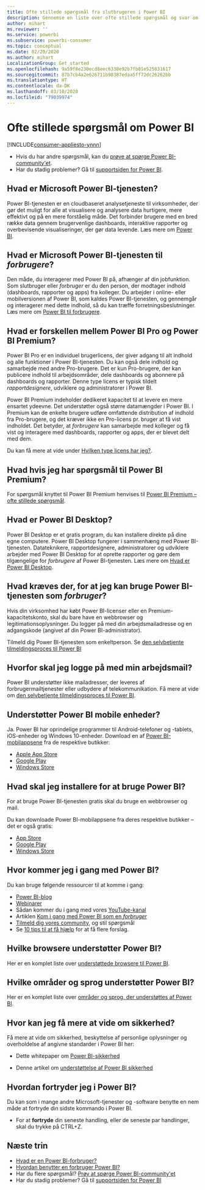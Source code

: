 ```yaml
---
title: Ofte stillede spørgsmål fra slutbrugeren i Power BI
description: Gennemse en liste over ofte stillede spørgsmål og svar om Power BI-tjenesten og Power BI-mobilappene.
author: mihart
ms.reviewer: ''
ms.service: powerbi
ms.subservice: powerbi-consumer
ms.topic: conceptual
ms.date: 02/20/2020
ms.author: mihart
LocalizationGroup: Get started
ms.openlocfilehash: 9a59f8e230ecd8eec6338e92b7fb01e525831617
ms.sourcegitcommit: 87b7cb4a2e626711b98387edaa5ff72dc26262bb
ms.translationtype: HT
ms.contentlocale: da-DK
ms.lasthandoff: 03/10/2020
ms.locfileid: "79039974"
---
```

# <a name="frequently-asked-questions-about-power-bi"></a>Ofte stillede spørgsmål om Power BI

[!INCLUDE[consumer-appliesto-ynnn](../includes/consumer-appliesto-ynnn.md)]

* Hvis du har andre spørgsmål, kan du [prøve at spørge Power BI-community'et](https://community.powerbi.com/).
* Har du stadig problemer? Gå til [supportsiden for Power BI](https://powerbi.microsoft.com/support/).

## <a name="what-is-the-microsoft-power-bi-service"></a>Hvad er Microsoft Power BI-tjenesten?

Power BI-tjenesten er en cloudbaseret analysetjeneste til virksomheder, der gør det muligt for alle at visualisere og analysere data hurtigere, mere effektivt og på en mere forståelig måde. Det forbinder brugere med en bred række data gennem brugervenlige dashboards, interaktive rapporter og overbevisende visualiseringer, der gør data levende. Læs mere om [Power BI](../fundamentals/power-bi-overview.md).

## <a name="what-is-the-microsoft-power-bi-service-for-consumers"></a>Hvad er Microsoft Power BI-tjenesten til *forbrugere*?

Den måde, du interagerer med Power BI på, afhænger af din jobfunktion. Som slutbruger eller *forbruger* er du den person, der modtager indhold (dashboards, rapporter og apps) fra kolleger. Du arbejder i online- eller mobilversionen af Power BI, som kaldes Power BI-tjenesten, og gennemgår og interagerer med dette indhold, så du kan træffe forretningsbeslutninger.  Læs mere om [Power BI til forbrugere](index.yml).


## <a name="whats-the-difference-between-power-bi-pro-and-power-bi-premium"></a>Hvad er forskellen mellem Power BI Pro og Power BI Premium?

Power BI Pro er en individuel brugerlicens, der giver adgang til alt indhold og alle funktioner i Power BI-tjenesten. Du kan også dele indhold og samarbejde med andre Pro-brugere. Det er kun Pro-brugere, der kan publicere indhold til arbejdsområder, dele dashboards og abonnere på dashboards og rapporter. Denne type licens er typisk tildelt *rapportdesignere*, udviklere og administratorer i Power BI. 

Power BI Premium indeholder dedikeret kapacitet til at levere en mere ensartet ydeevne. Det understøtter også større datamængder i Power BI. I Premium kan de enkelte brugere udføre omfattende distribution af indhold fra Pro-brugere, og det kræver ikke en Pro-licens pr. bruger at få vist indholdet. Det betyder, at *forbrugere* kan samarbejde med kolleger og få vist og interagere med dashboards, rapporter og apps, der er blevet delt med dem. 

Du kan få mere at vide under [Hvilken type licens har jeg?](end-user-license.md).

## <a name="what-if-i-have-questions-about-power-bi-premium"></a>Hvad hvis jeg har spørgsmål til Power BI Premium?

For spørgsmål knyttet til Power BI Premium henvises til [Power BI Premium – ofte stillede spørgsmål](../service-premium-faq.md).

## <a name="what-is-power-bi-desktop"></a>Hvad er Power BI Desktop?

Power BI Desktop er et gratis program, du kan installere direkte på dine egne computere. Power BI Desktop fungerer i sammenhæng med Power BI-tjenesten.  Datateknikere, rapportdesignere, administratorer og udviklere arbejder med Power BI Desktop for at oprette rapporter og gøre dem tilgængelige for *forbrugere* af Power BI-tjenesten. Læs mere om [Hvad er Power BI Desktop](../desktop-what-is-desktop.md).

## <a name="what-do-i-need-to-use-the-power-bi-service-as-a-consumer"></a>Hvad kræves der, for at jeg kan bruge Power BI-tjenesten som *forbruger*?

Hvis din virksomhed har købt Power BI-licenser eller en Premium-kapacitetskonto, skal du bare have en webbrowser og legitimationsoplysninger. Du logger på med din arbejdsmailadresse og en adgangskode (angivet af din Power BI-administrator).  

Tilmeld dig Power BI-tjenesten som enkeltperson. Se [den selvbetjente tilmeldingsproces til Power BI](../service-self-service-signup-for-power-bi.md)

## <a name="why-do-i-have-to-sign-up-with-my-work-email"></a>Hvorfor skal jeg logge på med min arbejdsmail?

Power BI understøtter ikke mailadresser, der leveres af forbrugermailtjenester eller udbydere af telekommunikation. Få mere at vide om [den selvbetjente tilmeldingsproces til Power BI](../service-self-service-signup-for-power-bi.md).

## <a name="does-power-bi-support-mobile-devices"></a>Understøtter Power BI mobile enheder?

Ja. Power BI har oprindelige programmer til Android-telefoner og -tablets, iOS-enheder og Windows 10-enheder. Download en af [Power BI-mobilappsene](https://powerbi.microsoft.com/mobile) fra de respektive butikker:  

* [Apple App Store](https://go.microsoft.com/fwlink/?LinkId=526218)
* [Google Play](https://go.microsoft.com/fwlink/?LinkID=544867&clcid=0x409)
* [Windows Store](https://go.microsoft.com/fwlink/?LinkId=526478)

## <a name="what-do-i-need-to-install-to-use-power-bi"></a>Hvad skal jeg installere for at bruge Power BI?

For at bruge Power BI-tjenesten gratis skal du bruge en webbrowser og mail.

Du kan downloade Power BI-mobilappsene fra deres respektive butikker – det er også gratis:

* [App Store](https://go.microsoft.com/fwlink/?LinkId=526218)
* [Google Play](https://go.microsoft.com/fwlink/?LinkID=544867&clcid=0x409)
* [Windows Store](https://go.microsoft.com/fwlink/?LinkId=526478)

## <a name="where-do-i-get-started-with-power-bi"></a>Hvor kommer jeg i gang med Power BI?

Du kan bruge følgende ressourcer til at komme i gang:

* [Power BI-blog](https://blogs.msdn.com/b/powerbi/)
* [Webinarer](../webinars.md)
* Sådan kommer du i gang med vores [YouTube-kanal](https://www.youtube.com/user/mspowerbi)
* Artiklen [Kom i gang med Power BI som en *forbruger*](index.yml)
* [Tilmeld dig vores community](https://community.powerbi.com/), og stil spørgsmål
* Se [10 tips til at få hjælp](../service-tips-for-finding-help.md) for at få flere forslag.

## <a name="what-browsers-does-power-bi-support"></a>Hvilke browsere understøtter Power BI?

Her er en komplet liste over [understøttede browsere til Power BI](../service-browser-support.md).

## <a name="what-regions-and-languages-does-power-bi-support"></a>Hvilke områder og sprog understøtter Power BI?

Her er en komplet liste over [områder og sprog, der understøttes af Power BI](../supported-languages-countries-regions.md).

## <a name="where-can-i-learn-more-about-security"></a>Hvor kan jeg få mere at vide om sikkerhed?

Få mere at vide om sikkerhed, beskyttelse af personlige oplysninger og overholdelse af angivne standarder i Power BI her:

* Dette whitepaper om [Power BI-sikkerhed](https://go.microsoft.com/fwlink/?LinkId=829185)

* Denne artikel om [understøttelse af Power BI sikkerhed](../service-admin-power-bi-security.md)

## <a name="how-do-i-undo-in-power-bi"></a>Hvordan fortryder jeg i Power BI?

Du kan som i mange andre Microsoft-tjenester og -software benytte en nem måde at fortryde din sidste kommando i Power BI.

* For at **fortryde** din seneste handling, eller de seneste par handlinger, skal du trykke på CTRL+Z.

## <a name="next-steps"></a>Næste trin

* [Hvad er en Power BI-forbruger?](end-user-consumer.md)
* [Hvordan benytter en forbruger Power BI?](end-user-reading-view.md)
* Har du flere spørgsmål? [Prøv at spørge Power BI-community'et](https://community.powerbi.com/)
* Har du stadig problemer? Gå til [supportsiden for Power BI](https://powerbi.microsoft.com/support/)